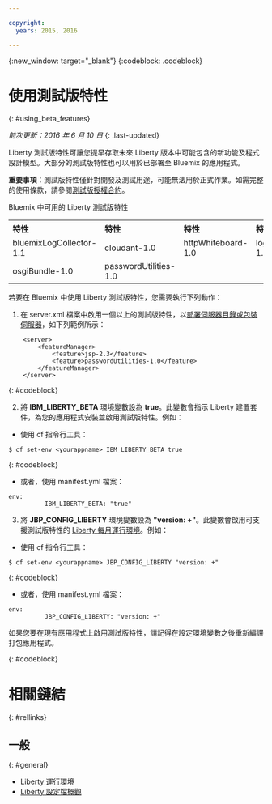 ```yaml
---

copyright:
  years: 2015, 2016

---
```


{:new_window: target="_blank"}
{:codeblock: .codeblock}

# 使用測試版特性
{: #using_beta_features}

*前次更新：2016 年 6 月 10 日*
{: .last-updated}

Liberty 測試版特性可讓您提早存取未來 Liberty 版本中可能包含的新功能及程式設計模型。大部分的測試版特性也可以用於已部署至 Bluemix 的應用程式。

**重要事項**：測試版特性僅針對開發及測試用途，可能無法用於正式作業。如需完整的使用條款，請參閱[測試版授權合約](http://public.dhe.ibm.com/ibmdl/export/pub/software/websphere/wasdev/downloads/wlp/beta/lafiles/en.html)。

Bluemix 中可用的 Liberty 測試版特性
<table>
<tr>
<th align="left">特性</th>
<th align="left">特性</th>
<th align="left">特性</th>
<th align="left">特性</th>
</tr>

<tr>
<td>bluemixLogCollector-1.1</td>
<td>cloudant-1.0</td>
<td>httpWhiteboard-1.0</td>
<td>logstashCollector-1.1</td>
</tr>

<tr>
<td>osgiBundle-1.0</td>
<td>passwordUtilities-1.0</td>
<td></td>
<td></td>
<td></td>
</tr>

</table>

若要在 Bluemix 中使用 Liberty 測試版特性，您需要執行下列動作：

1. 在 server.xml 檔案中啟用一個以上的測試版特性，以[部署伺服器目錄或包裝伺服器](optionsForPushing.html)，如下列範例所示：

```
    <server>
        <featureManager>
            <feature>jsp-2.3</feature>
            <feature>passwordUtilities-1.0</feature>
        </featureManager>
    </server>
```
{: #codeblock}

2.  將 **IBM_LIBERTY_BETA** 環境變數設為 **true**。此變數會指示 Liberty 建置套件，為您的應用程式安裝並啟用測試版特性。例如：
  * 使用 cf 指令行工具：
```
$ cf set-env <yourappname> IBM_LIBERTY_BETA true
```
{: #codeblock}

  * 或者，使用 manifest.yml 檔案：
```
env:
          IBM_LIBERTY_BETA: "true"
```

3. 將 **JBP_CONFIG_LIBERTY** 環境變數設為 **"version: +"**。此變數會啟用可支援測試版特性的 [Liberty 每月運行環境](buildpackDefaults.html#liberty_versions)。例如：
  * 使用 cf 指令行工具：
```
$ cf set-env <yourappname> JBP_CONFIG_LIBERTY "version: +"
```
{: #codeblock}

  * 或者，使用 manifest.yml 檔案：
```
env:
          JBP_CONFIG_LIBERTY: "version: +"
```

如果您要在現有應用程式上啟用測試版特性，請記得在設定環境變數之後重新編譯打包應用程式。

{: #codeblock}

# 相關鏈結
{: #rellinks}
## 一般
{: #general}
* [Liberty 運行環境](index.html)
* [Liberty 設定檔概觀](http://www-01.ibm.com/support/knowledgecenter/SSAW57_8.5.5/com.ibm.websphere.wlp.nd.doc/ae/cwlp_about.html)
